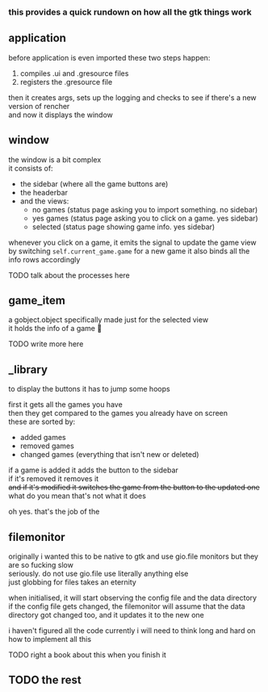 ### this provides a quick rundown on how all the gtk things work

## application
before application is even imported these two steps happen:
1. compiles .ui and .gresource files
2. registers the .gresource file

then it creates args, sets up the logging and checks to see if there's a new version of rencher
<br>
and now it displays the window

## window
the window is a bit complex
<br>
it consists of:
* the sidebar (where all the game buttons are)
* the headerbar
* and the views:
	* no games (status page asking you to import something. no sidebar)
    * yes games (status page asking you to click on a game. yes sidebar)
    * selected (status page showing game info. yes sidebar)

whenever you click on a game, it emits the signal to update the game view by switching `self.current_game.game` for a new game
it also binds all the info rows accordingly

TODO talk about the processes here

## game_item
a gobject.object specifically made just for the selected view
<br>
it holds the info of a game 🤷

TODO write more here

## _library
to display the buttons it has to jump some hoops

first it gets all the games you have
<br>
then they get compared to the games you already have on screen
<br>
these are sorted by:
* added games
* removed games
* changed games (everything that isn't new or deleted)

if a game is added it adds the button to the sidebar
<br>
if it's removed it removes it
<br>
~~and if it's modified it switches the game from the button to the updated one~~
<br>
what do you mean that's not what it does

oh yes. that's the job of the

## filemonitor
originally i wanted this to be native to gtk and use gio.file monitors but they are so fucking slow
<br>
seriously. do not use gio.file use literally anything else
<br>
just globbing for files takes an eternity

when initialised, it will start observing the config file and the data directory
<br>
if the config file gets changed, the filemonitor will assume that the data directory got changed too, and it updates it to the new one

i haven't figured all the code currently i will need to think long and hard on how to implement all this

TODO right a book about this when you finish it

## TODO the rest